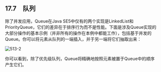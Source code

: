 ## 17.7　队列

除了并发应用，Queue在Java SE5中仅有的两个实现是LinkedList和PriorityQueue，它们的差异在于排序行为而不是性能。下面是涉及Queue实现的大部分操作的基本示例（并非所有的操作在本例中都能工作），包括基于并发的Queue。你可以将元素从队列的一端插入，并于另一端将它们抽取出来：

![513-2](../Images/image03403.jpeg)

你可以看到，除了优先级队列，Queue将精确地按照元素被置于Queue中的顺序产生它们。
